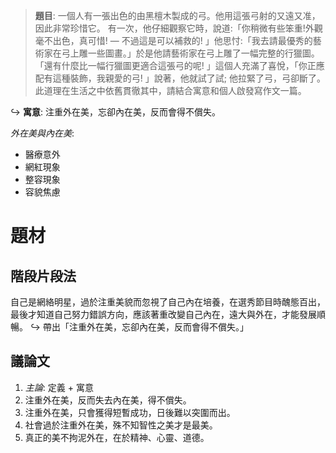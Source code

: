 > **題目**:
> 一個人有一張出色的由黑檀木製成的弓。他用這張弓射的又遠又准，因此非常珍惜它。 有一次，他仔細觀察它時，說道:「你稍微有些笨重!外觀毫不出色，真可惜! — 不過這是可以補救的! 」他思忖:「我去請最優秀的藝術家在弓上雕一些圖畫。」於是他請藝術家在弓上雕了一幅完整的行獵圖。「還有什麼比一幅行獵圖更適合這張弓的呢! 」這個人充滿了喜悅，「你正應配有這種裝飾，我親愛的弓! 」說著，他就試了試; 他拉緊了弓，弓卻斷了。此道理在生活之中依舊貫徹其中，請結合寓意和個人啟發寫作文一篇。

↪ **寓意**: 注重外在美，忘卻內在美，反而會得不償失。

*外在美與內在美*:
- 醫療意外
- 網紅現象
- 整容現象
- 容貌焦慮

# 題材
## 階段片段法
自己是網絡明星，過於注重美貌而忽視了自己內在培養，在選秀節目時醜態百出，最後才知道自己努力錯誤方向，應該著重改變自己內在，遠大與外在，才能發展順暢。
↪ 帶出「注重外在美，忘卻內在美，反而會得不償失。」

## 議論文
1. *主論*: 定義 + 寓意
2. 注重外在美，反而失去內在美，得不償失。
3. 注重外在美，只會獲得短暫成功，日後難以突圍而出。
4. 社會過於注重外在美，殊不知智性之美才是最美。
5. 真正的美不拘泥外在，在於精神、心靈、道德。
